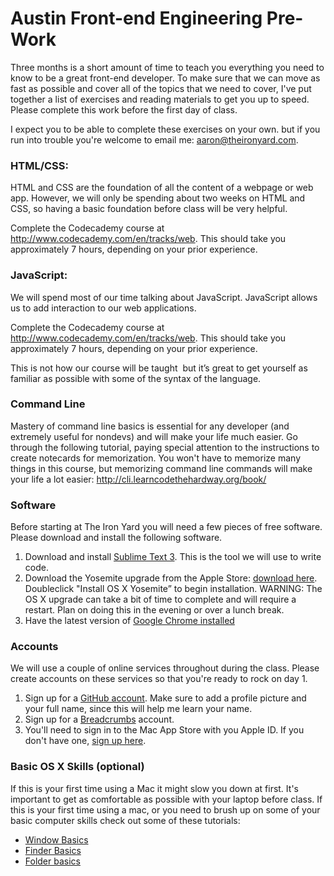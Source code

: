 # Austin Front-end Engineering Pre-Work
Three months is a short amount of time to teach you everything you need to know to be a great front-end developer. To make sure that we can move as fast as possible and cover all of the topics that we need to cover, I've put together a list of exercises and reading materials to get you up to speed. Please complete this work before the first day of class.

I expect you to be able to complete these exercises on your own. but if you run into trouble you're welcome to email me: aaron@theironyard.com.

### HTML/CSS:
HTML and CSS are the foundation of all the content of a webpage or web app. However, we will only be spending about two weeks on HTML and CSS, so having a basic foundation before class will be very helpful.

Complete the Codecademy course at http://www.codecademy.com/en/tracks/web. This should take you approximately 7 hours, depending on your prior experience.

### JavaScript:
We will spend most of our time talking about JavaScript. JavaScript allows us to add interaction to our web applications.

Complete the Codecademy course at http://www.codecademy.com/en/tracks/web. This should take you approximately 7 hours, depending on your prior experience.

This is not how our course will be taught ­­ but it’s great to get yourself as familiar as possible with some of the syntax of the language.

### Command Line
Mastery of command line basics is essential for any developer (and extremely useful for non­devs) and will make your life much easier. Go through the following tutorial, paying special attention to the instructions to create notecards for memorization. You won't have to memorize many things in this course, but memorizing command line commands will make your life a lot easier: http://cli.learncodethehardway.org/book/

### Software
Before starting at The Iron Yard you will need a few pieces of free software. Please download and install the following software.

1. Download and install [Sublime Text 3](http://www.sublimetext.com/3). This is the tool we will use to write code.
2. Download the Yosemite upgrade from the Apple Store: [download here](https://itunes.apple.com/us/app/os­x­yosemite/id915041082?mt=12). Double­click
"Install OS X Yosemite” to begin installation. WARNING: The OS X upgrade can take a bit of time to complete and will require a restart. Plan on doing this in the evening or over a lunch break.
3. Have the latest version of [Google Chrome installed](https://www.google.com/chrome/browser/desktop/index.html)

### Accounts
We will use a couple of online services throughout during the class. Please create accounts on these services so that you're ready to rock on day 1.

1. Sign up for a [GitHub account](https://github.com). Make sure to add a profile picture and your full name, since this will help me learn your name.
2. Sign up for a [Breadcrumbs](http://tiy.breadcrumbsqa.com) account.
3. You'll need to sign in to the Mac App Store with you Apple ID. If you don't have one, [sign up here](https://appleid.apple.com/).


### Basic OS X Skills (optional)
If this is your first time using a Mac it might slow you down at first. It's important to get as comfortable as possible with your laptop before class. If this is your first time using a mac, or you need to brush up on some of your basic computer skills check out some of these tutorials:

* [Window Basics](http://support.apple.com/kb/PH18785?viewlocale=en_US&locale=en_US)
* [Finder Basics](http://support.apple.com/kb/VI209?viewlocale=en_US&locale=en_US)
* [Folder basics](http://support.apple.com/kb/PH14224?viewlocale=en_US)